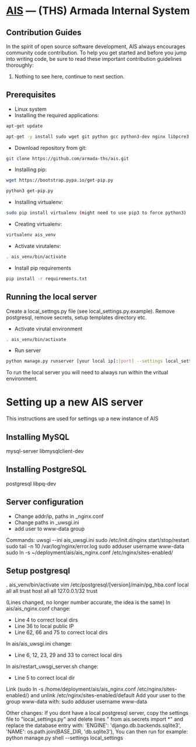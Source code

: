 [AIS](http://ais.armada.nu/) — (THS) Armada Internal System
==================================================

Contribution Guides
--------------------------------------

In the spirit of open source software development, AIS always encourages community code contribution. To help you get started and before you jump into writing code, be sure to read these important contribution guidelines thoroughly:

1. Nothing to see here, continue to next section.

Prerequisites
-------------

- Linux system
- Installing the required applications:
```bash
apt-get update
```
```bash
apt-get -y install sudo wget git python gcc python3-dev nginx libpcre3 libpcre3-dev libldap2-dev libsasl2-dev libpq-dev
```
- Download repository from git:
```bash
git clone https://github.com/armada-ths/ais.git
```
- Installing pip:
```bash
wget https://bootstrap.pypa.io/get-pip.py
```
```bash
python3 get-pip.py
```
- Installing virtualenv:
```bash
sudo pip install virtualenv (might need to use pip3 to force python3)
```
- Creating virtualenv:
```bash
virtualenv ais_venv
```
- Activate virutalenv:
```bash
. ais_venv/bin/activate
```
- Install pip requirements
```bash
pip install -r requirements.txt
```

Running the local server
------------------------
Create a local_settngs.py file (see local_settings.py.example). Remove postgresql, remove secrets, setup templates directory etc.
- Activate virutal environment
```bash
. ais_venv/bin/activate
```
- Run server
```bash
python manage.py runserver [your local ip]:[port] --settings local_settings
```

To run the local server you will need to always run within the vritual environment.

# Setting up a new AIS server
This instructions are used for settings up a new instance of AIS

Installing MySQL
------------------
mysql-server
libmysqlclient-dev

Installing PostgreSQL
--------------------
postgresql
libpq-dev

Server configuration
-------------------
- Change addr/ip, paths in _nginx.conf
- Change paths in _uwsgi.ini
- add user to www-data group

Commands:
uwsgi --ini ais_uwsgi.ini
sudo /etc/init.d/nginx start/stop/restart
sudo tail -n 10 /var/log/nginx/error.log
sudo adduser username www-data
sudo ln -s ~/deployment/ais/ais_nginx.conf /etc/nginx/sites-enabled/

Setup postgresql
----------------
. ais_venv/bin/activate
vim /etc/postgresql/[version]/main/pg_hba.conf
local all all trust
host all all 127.0.0.1/32 trust


(Lines changed, no longer number accurate, the idea is the same)
In ais/ais_nginx.conf change:
* Line 4 to correct local dirs
* Line 36 to local public IP
* Line 62, 66 and 75 to correct local dirs

In ais/ais_uwsgi.ini change:
* Line 6, 12, 23, 29 and 33  to correct local dirs

In ais/restart_uwsgi_server.sh change:
* Line 5 to correct local dir

Link (sudo ln -s /home/deployment/ais/ais_nginx.conf /etc/nginx/sites-enabled/) and unlink /etc/nginx/sites-enabled/default
Add your user to the group www-data with: sudo adduser username www-data


Other changes:
If you dont have a local postgresql server, copy the settings file to "local_settings.py" and delete lines " from ais.secrets import *" and replace
the database entry with:
'ENGINE': 'django.db.backends.sqlite3',
'NAME': os.path.join(BASE_DIR, 'db.sqlite3'),
You can then run for example:
python manage.py shell --settings local_settings

